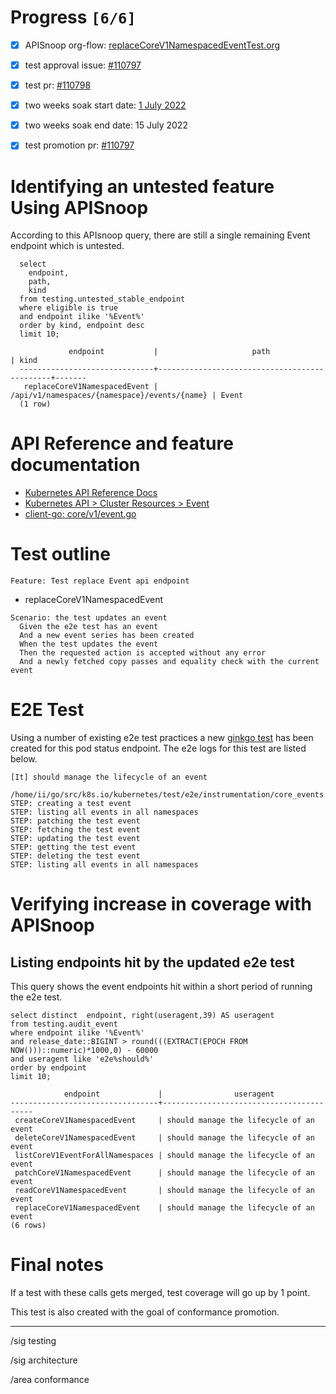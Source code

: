 # Progress <code>[6/6]</code>

-   [X] APISnoop org-flow: [replaceCoreV1NamespacedEventTest.org](https://github.com/apisnoop/ticket-writing/blob/master/replaceCoreV1NamespacedEventTest.org)
-   [X] test approval issue: [#110797](https://issues.k8s.io/110797)
-   [X] test pr: [#110798](https://pr.k8s.io/110798)
-   [X] two weeks soak start date: [1 July 2022](https://testgrid.k8s.io/sig-release-master-blocking#gce-cos-master-default&width=5&graph-metrics=test-duration-minutes&include-filter-by-regex=should.manage.the.lifecycle.of.an.event)
-   [X] two weeks soak end date: 15 July 2022
-   [X] test promotion pr: [#110797](https://pr.k8s.io/110797)


# Identifying an untested feature Using APISnoop

According to this APIsnoop query, there are still a single remaining Event endpoint which is untested.

```sql-mode
  select
    endpoint,
    path,
    kind
  from testing.untested_stable_endpoint
  where eligible is true
  and endpoint ilike '%Event%'
  order by kind, endpoint desc
  limit 10;
```

```example
             endpoint           |                     path                     | kind
  ------------------------------+----------------------------------------------+-------
   replaceCoreV1NamespacedEvent | /api/v1/namespaces/{namespace}/events/{name} | Event
  (1 row)

```


# API Reference and feature documentation

-   [Kubernetes API Reference Docs](https://kubernetes.io/docs/reference/kubernetes-api/)
-   [Kubernetes API > Cluster Resources > Event](https://kubernetes.io/docs/reference/kubernetes-api/cluster-resources/event-v1/)
-   [client-go: core/v1/event.go](https://github.com/kubernetes/client-go/blob/master/kubernetes/typed/core/v1/event.go#L42-L54)


# Test outline

```
Feature: Test replace Event api endpoint
```

-   replaceCoreV1NamespacedEvent

```
Scenario: the test updates an event
  Given the e2e test has an event
  And a new event series has been created
  When the test updates the event
  Then the requested action is accepted without any error
  And a newly fetched copy passes and equality check with the current event
```


# E2E Test

Using a number of existing e2e test practices a new [ginkgo test](https://github.com/ii/kubernetes/blob/create-event-lifecycle-test/test/e2e/instrumentation/core_events.go#L135-L242) has been created for this pod status endpoint. The e2e logs for this test are listed below.

```
[It] should manage the lifecycle of an event
  /home/ii/go/src/k8s.io/kubernetes/test/e2e/instrumentation/core_events.go:135
STEP: creating a test event
STEP: listing all events in all namespaces
STEP: patching the test event
STEP: fetching the test event
STEP: updating the test event
STEP: getting the test event
STEP: deleting the test event
STEP: listing all events in all namespaces
```


# Verifying increase in coverage with APISnoop


## Listing endpoints hit by the updated e2e test

This query shows the event endpoints hit within a short period of running the e2e test.

```sql-mode
select distinct  endpoint, right(useragent,39) AS useragent
from testing.audit_event
where endpoint ilike '%Event%'
and release_date::BIGINT > round(((EXTRACT(EPOCH FROM NOW()))::numeric)*1000,0) - 60000
and useragent like 'e2e%should%'
order by endpoint
limit 10;
```

```example
            endpoint             |                useragent
---------------------------------+-----------------------------------------
 createCoreV1NamespacedEvent     | should manage the lifecycle of an event
 deleteCoreV1NamespacedEvent     | should manage the lifecycle of an event
 listCoreV1EventForAllNamespaces | should manage the lifecycle of an event
 patchCoreV1NamespacedEvent      | should manage the lifecycle of an event
 readCoreV1NamespacedEvent       | should manage the lifecycle of an event
 replaceCoreV1NamespacedEvent    | should manage the lifecycle of an event
(6 rows)

```


# Final notes

If a test with these calls gets merged, test coverage will go up by 1 point.

This test is also created with the goal of conformance promotion.

---

/sig testing

/sig architecture

/area conformance
